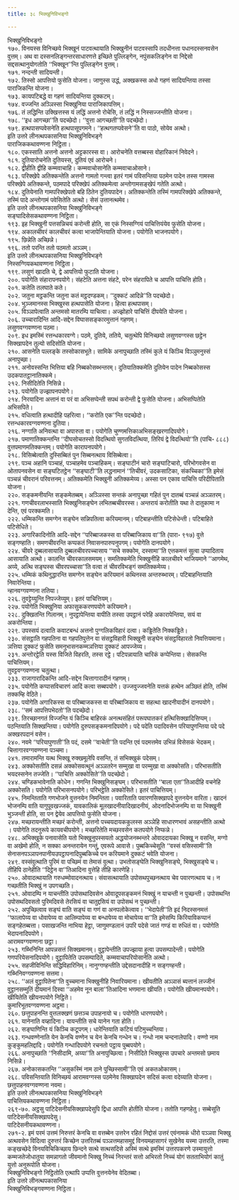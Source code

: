 ```yaml
---
title: ३८ भिक्खुनिविभङ्गो

---
```

भिक्खुनिविभङ्गो  
१७०. विनयस्स विनिच्छये भिक्खूनं पाटवत्थायाति भिक्खुनीनं पाटवस्सापि तदधीनत्ता पधानदस्सनवसेन वुत्तम्। अथ वा दस्सनलिङ्गन्तरसाधारणत्ते इच्छिते पुल्लिङ्गेन, नपुंसकलिङ्गेन वा निद्देसो सद्दसत्थानुयोगतोति ‘‘भिक्खून’’न्ति पुल्लिङ्गेन वुत्तम्।  
१७१. नन्दन्ती सादियन्ती।  
१७२. तिस्सो आपत्तियो फुसेति योजना। जाणुस्स उद्धं, अक्खकस्स अधो गहणं सादियन्तिया तस्सा पाराजिकन्ति योजना।  
१७३. कायपटिबद्धे वा गहणं सादियन्तिया दुक्कटम्।  
१७४. वज्जन्ति अञ्ञिस्सा भिक्खुनिया पाराजिकापत्तिम्।  
१७६. तं लद्धिन्ति उक्खित्तस्स यं लद्धिं अत्तनो रोचेसि, तं लद्धिं न निस्सज्जन्तीति योजना।  
१७८. ‘‘इध आगच्छा’’ति पदच्छेदो। ‘‘वुत्ता आगच्छती’’ति पदच्छेदो।  
१७९. हत्थपासप्पवेसनेति हत्थपासूपगमने। ‘‘हत्थगतप्पवेसने’’ति वा पाठो, सोयेव अत्थो।  
इति उत्तरे लीनत्थपकासनिया भिक्खुनिविभङ्गे  
पाराजिककथावण्णना निट्ठिता।  
१८०. एकस्साति अत्तनो अत्तनो अट्टकारस्स वा। आरोचनेति वत्तब्बस्स वोहारिकानं निवेदने।  
१८१. दुतियारोचनेति दुतियस्स, दुतियं एवं आरोचने।  
१८२. द्वीहीति द्वीहि कम्मवाचाहि। कम्मवाचोसानेति कम्मवाचाओसाने।  
१८३. परिक्खेपे अतिक्कन्तेति अत्तनो गामतो गन्त्वा इतरं गामं पविसन्तिया पठमेन पादेन तस्स गामस्स परिक्खेपे अतिक्कन्ते, पठमपादे परिक्खेपं अतिक्कमेत्वा अन्तोगामसङ्खेपं गतेति अत्थो।  
१८४. दुतियेनाति गामपरिक्खेपतो बहि ठितेन दुतियपादेन। अतिक्कन्तेति तस्मिं गामपरिक्खेपे अतिक्कन्ते, तस्मिं पादे अन्तोगामं पवेसितेति अत्थो। सेसं उत्तानत्थमेव।  
इति उत्तरे लीनत्थपकासनिया भिक्खुनिविभङ्गे  
सङ्घादिसेसकथावण्णना निट्ठिता।  
१९३. इह भिक्खुनी पत्तसन्निचयं करोन्ती होति, सा एकं निस्सग्गियं पाचित्तियंयेव फुसेति योजना।  
१९४. अकालचीवरं कालचीवरं कत्वा भाजापेन्तियाति योजना। पयोगेति भाजनपयोगे।  
१९५. छिन्नेति अच्छिन्ने।  
१९६. ततो परन्ति ततो पठमतो अञ्ञम्।  
इति उत्तरे लीनत्थपकासनिया भिक्खुनिविभङ्गे  
निस्सग्गियकथावण्णना निट्ठिता।  
१९९. लसुणं खादति चे, द्वे आपत्तियो फुटाति योजना।  
२००. पयोगेति संहारापनपयोगे। संहटेति अत्तना संहटे, परेन संहरापिते च आपत्ति पाचित्ति होति।  
२०१. कतेति तलघाते कते।  
२०२. जतुना मट्ठकन्ति जतुना कतं मट्ठदण्डकम्। ‘‘दुक्कटं आदिन्ने’’ति पदच्छेदो।  
२०४. भुञ्जमानस्स भिक्खुस्स हत्थपासेति योजना। हित्वा हत्थपासम्।  
२०५. विञ्ञापेत्वाति अन्तमसो मातरम्पि याचित्वा। अज्झोहारे पाचित्तिं दीपयेति योजना।  
२०६. उच्चारादिन्ति आदि-सद्देन विघाससङ्कारमुत्तानं गहणम्।  
लसुणवग्गवण्णना पठमा।  
२०९. इध इमस्मिं रत्तन्धकारवग्गे। पठमे, दुतिये, ततिये, चतुत्थेपि विनिच्छयो लसुणवग्गस्स छट्ठेन सिक्खापदेन तुल्यो सदिसोति योजना।  
२१०. आसनेति पल्लङ्के तस्सोकासभूते। सामिके अनापुच्छाति तस्मिं कुले यं किञ्चि विञ्ञुमनुस्सं अनापुच्छा।  
२११. अनोवस्सन्ति भित्तिया बहि निब्बकोसब्भन्तरम्। दुतियातिक्कमेति दुतियेन पादेन निब्बकोसस्स उदकपातट्ठानातिक्कमे।  
२१२. निसीदितेति निसिन्ने।  
२१३. पयोगेति उज्झापनपयोगे।  
२१४. निरयादिना अत्तानं वा परं वा अभिसप्पेन्ती सपथं करोन्ती द्वे फुसेति योजना। अभिसप्पितेति अभिसपिते।  
२१५. वधित्वाति हत्थादीहि पहरित्वा। ‘‘करोति एक’’न्ति पदच्छेदो।  
रत्तन्धकारवग्गवण्णना दुतिया।  
२१६. नग्गाति अनिवत्था वा अपारुता वा। पयोगेति चुण्णमत्तिकाअभिसङ्खरणादिपयोगे।  
२१७. पमाणातिक्कन्तन्ति ‘‘दीघसोचतस्सो विदत्थियो सुगतविदत्थिया, तिरियं द्वे विदत्थियो’’ति (पाचि॰ ८८८) वुत्तपमाणमतिक्कन्तम्। पयोगेति कारापनपयोगे।  
२१८. विसिब्बेत्वाति दुस्सिब्बितं पुन सिब्बनत्थाय विसिब्बेत्वा।  
२१९. पञ्च अहानि पञ्चाहं, पञ्चाहमेव पञ्चाहिकम्। सङ्घाटीनं चारो सङ्घाटिचारो, परिभोगवसेन वा ओतापनवसेन वा सङ्घटितट्ठेन ‘‘सङ्घाटी’’ति लद्धनामानं ‘‘तिचीवरं, उदकसाटिका, संकच्चिका’’ति इमेसं पञ्चन्नं चीवरानं परिवत्तनम्। अतिक्कमेति भिक्खुनी अतिक्कमेय्य। अस्सा पन एकाव पाचित्ति परिदीपिताति योजना।  
२२०. सङ्कमनीयन्ति सङ्कमेतब्बम्। अञ्ञिस्सा सन्तकं अनापुच्छा गहितं पुन दातब्बं पञ्चन्नं अञ्ञतरम्।  
२२१. गणचीवरलाभस्साति भिक्खुनिसङ्घेन लभितब्बचीवरस्स। अन्तरायं करोतीति यथा ते दातुकामा न देन्ति, एवं परक्कमति।  
२२२. धम्मिकन्ति समग्गेन सङ्घेन सन्निपतित्वा करियमानम्। पटिबाहन्तीति पटिसेधेन्ती। पटिबाहिते पटिसेधिते।  
२२३. अगारिकादिनोति आदि-सद्देन ‘‘परिब्बाजकस्स वा परिब्बाजिकाय वा’’ति (पारा॰ ९१७) वुत्ते सङ्गण्हाति। समणचीवरन्ति कप्पकतं निवासनपारुपनुपगम्। पयोगेति दानपयोगे।  
२२४. चीवरे दुब्बलासायाति दुब्बलचीवरपच्चासाय ‘‘सचे सक्कोम, दस्सामा’’ति एत्तकमत्तं सुत्वा उप्पादिताय आसायाति अत्थो। कालन्ति चीवरकालसमयम्। समतिक्कमेति भिक्खुनीहि कालचीवरे भाजियमाने ‘‘आगमेथ, अय्ये, अत्थि सङ्घस्स चीवरपच्चासा’’ति वत्वा तं चीवरविभङ्गं समतिक्कमेय्य।  
२२५. धम्मिकं कथिनुद्धारन्ति समग्गेन सङ्घेन करियमानं कथिनस्स अन्तरुब्भारम्। पटिबाहन्तियाति निवारेन्तिया।  
न्हानवग्गवण्णना ततिया।  
२२६. तुवट्टेय्युन्ति निपज्जेय्युम्। इतरं पाचित्तियम्।  
२२७. पयोगेति भिक्खुनिया अफासुककरणपयोगे करियमाने।  
२२८. दुक्खितन्ति गिलानम्। नुपट्ठापेन्तिया वापीति तस्सा उपट्ठानं परेहि अकारापेन्तिया, सयं वा अकरोन्तिया।  
२२९. उपस्सयं दत्वाति कवाटबन्धं अत्तनो पुग्गलिकविहारं दत्वा। कड्ढितेति निक्कड्ढिते।  
२३०. संसट्ठाति गहपतिना वा गहपतिपुत्तेन वा संसट्ठविहारी भिक्खुनी सङ्घेन संसट्ठविहारतो निवत्तियमाना। ञत्तिया दुक्कटं फुसेति समनुभासनकम्मञत्तिया दुक्कटं आपज्जेय्य।  
२३१. अन्तोरट्ठेति यस्स विजिते विहरति, तस्स रट्ठे। पटिपन्नायाति चारिकं कप्पेन्तिया। सेसकन्ति पाचित्तियम्।  
तुवट्टवग्गवण्णना चतुत्था।  
२३३. राजागारादिकन्ति आदि-सद्देन चित्तागारादीनं गहणम्।  
२३५. पयोगेति कप्पासविचारणं आदिं कत्वा सब्बपयोगे। उज्जवुज्जवनेति यत्तकं हत्थेन अञ्छितं होति, तस्मिं तक्कम्हि वेठिते।  
२३७. पयोगेति अगारिकस्स वा परिब्बाजकस्स वा परिब्बाजिकाय वा सहत्था खादनीयादीनं दानपयोगे।  
२३८. ‘‘समं आपत्तिपभेदतो’’ति पदच्छेदो।  
२३९. तिरच्छानगतं विज्जन्ति यं किञ्चि बाहिरकं अनत्थसंहितं परूपघातकरं हत्थिसिक्खादिसिप्पम्। पठन्तियाति सिक्खन्तिया। पयोगेति दुरुपसङ्कमनादिपयोगे। पदे पदेति पदादिवसेन परियापुणन्तिया पदे पदे अक्खरपदानं वसेन।  
२४०. नवमे ‘‘परियापुणाती’’ति पदं, दसमे ‘‘वाचेती’’ति पदन्ति एवं पदमत्तमेव उभिन्नं विसेसकं भेदकम्।  
चित्तागारवग्गवण्णना पञ्चमा।  
२४१. तमारामन्ति यत्थ भिक्खू रुक्खमूलेपि वसन्ति, तं सभिक्खुकं पदेसम्।  
२४३. अक्कोसतीति दसन्नं अक्कोसवत्थूनं अञ्ञतरेन सम्मुखा वा परम्मुखा वा अक्कोसति। परिभासतीति भयदस्सनेन तज्जेति। ‘‘पाचित्ति अक्कोसिते’’ति पदच्छेदो।  
२४४. चण्डिकभावेनाति कोधेन। गणन्ति भिक्खुनिसङ्घम्। परिभासतीति ‘‘बाला एता’’तिआदीहि वचनेहि अक्कोसति। पयोगेति परिभासनपयोगे। परिभट्ठेति अक्कोसिते। इतरं पाचित्तियम्।  
२४५. निमन्तिताति गणभोजने वुत्तनयेन निमन्तिता। पवारिताति पवारणसिक्खापदे वुत्तनयेन वारिता। खादनं भोजनम्पि वाति यागुपूवखज्जकं, यावकालिकं मूलखादनीयादिखादनीयं, ओदनादिभोजनम्पि वा या भिक्खुनी भुञ्जन्ती होति, सा पन द्वेयेव आपत्तियो फुसेति योजना।  
२४७. मच्छरायन्तीति मच्छरं करोन्ती, अत्तनो पच्चयदायककुलस्स अञ्ञेहि साधारणभावं असहन्तीति अत्थो । पयोगेति तदनुरूपे कायवचीपयोगे। मच्छरितेति मच्छरवसेन कतपयोगे निप्फन्ने।  
२४८. अभिक्खुके पनावासेति यतो भिक्खुनुपस्सयतो अद्धयोजनब्भन्तरे ओवाददायका भिक्खू न वसन्ति, मग्गो वा अखेमो होति, न सक्का अनन्तरायेन गन्तुं, एवरूपे आवासे। पुब्बकिच्चेसूति ‘‘वस्सं वसिस्सामी’’ति सेनासनपञ्ञापनपानीयउपट्ठापनादिपुब्बकिच्चे पन करियमाने दुक्कटं भवेति योजना।  
२४९. वस्संवुत्थाति पुरिमं वा पच्छिमं वा तेमासं वुत्था। उभतोसङ्घेति भिक्खुनिसङ्घे, भिक्खुसङ्घे च। तीहिपि ठानेहीति ‘‘दिट्ठेन वा’’तिआदिना वुत्तेहि तीहि कारणेहि।  
२५०. ओवादत्थायाति गरुधम्मोवादनत्थाय। संवासत्थायाति उपोसथपुच्छनत्थाय चेव पवारणत्थाय च। न गच्छतीति भिक्खुं न उपगच्छति।  
२५१. ओवादम्पि न याचन्तीति उपोसथादिवसेन ओवादूपसङ्कमनं भिक्खुं न याचन्ती न पुच्छन्ती। उपोसथन्ति उपोसथदिवसतो पुरिमदिवसे तेरसियं वा चातुद्दसियं वा उपोसथं न पुच्छन्ती।  
२५२. अपुच्छित्वाव सङ्घं वाति सङ्घं वा गणं वा अनपलोकेत्वाव। ‘‘भेदापेती’’ति इदं निदस्सनमत्तं ‘‘फालापेय्य वा धोवापेय्य वा आलिम्पापेय्य वा बन्धापेय्य वा मोचापेय्य वा’’ति इमेसम्पि किरियाविकप्पानं सङ्गहेतब्बत्ता। पसाखजन्ति नाभिया हेट्ठा, जाणुमण्डलानं उपरि पदेसे जातं गण्डं वा रुधितं वा। पयोगेति भेदापनादिपयोगे।  
आरामवग्गवण्णना छट्ठा।  
२५३. गब्भिनिन्ति आपन्नसत्तं सिक्खमानम्। वुट्ठापेन्तीति उपज्झाया हुत्वा उपसम्पादेन्ती। पयोगेति गणपरियेसनादिपयोगे। वुट्ठापितेति उपसम्पादिते, कम्मवाचापरियोसानेति अत्थो।  
२५५. सहजीविनिन्ति सद्धिविहारिनिम्। नानुग्गण्हन्तीति उद्देसदानादीहि न सङ्गण्हन्ती।  
गब्भिनिवग्गवण्णना सत्तमा।  
२५८. ‘‘अलं वुट्ठापितेना’’ति वुच्चमाना भिक्खुनीहि निवारियमाना। खीयतीति अञ्ञासं ब्यत्तानं लज्जीनं वुट्ठानसम्मुतिं दीयमानं दिस्वा ‘‘अहमेव नून बाला’’तिआदिना भणमाना खीयति। पयोगेति खीयमानपयोगे। खीयितेति खीयनपयोगे निट्ठिते।  
कुमारिभूतवग्गवण्णना अट्ठमा।  
२६०. छत्तुपाहनन्ति वुत्तलक्खणं छत्तञ्च उपाहनायो च। पयोगेति धारणपयोगे।  
२६१. यानेनाति वय्हादिना। यायन्तीति सचे यानेन गता होति।  
२६२. सङ्घाणिन्ति यं किञ्चि कटूपगम्। धारेन्तियाति कटियं पटिमुच्चन्तिया।  
२६३. गन्धवण्णेनाति येन केनचि वण्णेन च येन केनचि गन्धेन च। गन्धो नाम चन्दनालेपादि। वण्णो नाम कुङ्कुमहलिद्दादि। पयोगेति गन्धादिपयोगे रचनतो पट्ठाय पुब्बपयोगे।  
२६६. अनापुच्छाति ‘‘निसीदामि, अय्या’’ति अनापुच्छित्वा। निसीदिते भिक्खुस्स उपचारे अन्तमसो छमाय निसिन्ने।  
२६७. अनोकासकतन्ति ‘‘असुकस्मिं नाम ठाने पुच्छिस्सामी’’ति एवं अकतओकासम्।  
२६८. पविसन्तियाति विनिच्छयं आरामवग्गस्स पठमेनेव सिक्खापदेन सदिसं कत्वा वदेय्याति योजना।  
छत्तुपाहनवग्गवण्णना नवमा।  
इति उत्तरे लीनत्थपकासनिया भिक्खुनिविभङ्गे  
पाचित्तियकथावण्णना निट्ठिता।  
२६९-७०. अट्ठसु पाटिदेसनीयसिक्खापदेसुपि द्विधा आपत्ति होतीति योजना। ततोति गहणहेतु। सब्बेसूति पाटिदेसनीयसिक्खापदेसु।  
पाटिदेसनीयकथावण्णना।  
२७१-२. इमं परमं उत्तमं निरुत्तरं केनचि वा वत्तब्बेन उत्तरेन रहितं निद्दोसं उत्तरं एवंनामकं धीरो पञ्ञवा भिक्खु अत्थवसेन विदित्वा दुरुत्तरं किच्छेन उत्तरितब्बं पञ्ञत्तमहासमुद्दं विनयमहासागरं सुखेनेव यस्मा उत्तरति, तस्मा कङ्खच्छेदे विनयविचिकिच्छाय छिन्दने सत्थे सत्थसदिसे अस्मिं सत्थे इमस्मिं उत्तरपकरणे उस्मायुत्तो कम्मजतेजोधातुया समन्नागतो जीवमानो भिक्खु निच्चं निरन्तरं सत्तो अभिरतो निच्चं योगं सतताभियोगं कातुं युत्तो अनुरूपोति योजना।  
भिक्खुनिविभङ्गो निट्ठितोति एत्थापि उप्पत्ति वुत्तनयेनेव वेदितब्बा।  
इति उत्तरे लीनत्थपकासनिया  
भिक्खुनिविभङ्गवण्णना निट्ठिता।  